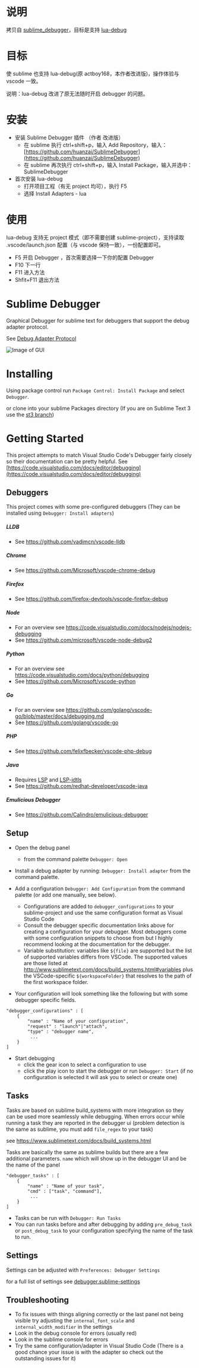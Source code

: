 # 说明 

拷贝自 [sublime_debugger](https://github.com/daveleroy/sublime_debugger)，目标是支持 [lua-debug](https://github.com/huanzai/lua-debug)

# 目标
使 sublime 也支持 lua-debug(原 actboy168，本作者改进版)，操作体验与 vscode 一致。

说明：lua-debug 改进了原无法随时开启 debugger 的问题。

# 安装
+ 安装 Sublime Debugger 插件 （作者 改进版）
    - 在 sublime 执行 ctrl+shift+p，输入 Add Repository，输入：[https://github.com/huanzai/SublimeDebugger](https://github.com/huanzai/SublimeDebugger)
    - 在 sublime 再次执行 ctrl+shift+p，输入 Install Package，输入并选中：SublimeDebugger
+ 首次安装 lua-debug 
    - 打开项目工程（有无 project 均可），执行 F5 
    - 选择 Install Adapters - lua 

# 使用
lua-debug 支持无 project 模式（即不需要创建 sublime-project），支持读取 .vscode/launch.json 配置（与 vscode 保持一致），一份配置即可。

+ F5 开启 Debugger ，首次需要选择一下你的配置 Debugger
+ F10 下一行
+ F11 进入方法
+ Shfit+F11 退出方法

# Sublime Debugger

Graphical Debugger for sublime text for debuggers that support the debug adapter protocol.

See [Debug Adapter Protocol](https://microsoft.github.io/debug-adapter-protocol/)

![Image of GUI](docs/images/basic.png)

# Installing
  Using package control run `Package Control: Install Package` and select `Debugger`.

  or clone into your sublime Packages directory (If you are on Sublime Text 3 use the [st3 branch](https://github.com/daveleroy/sublime_debugger/tree/st3))

# Getting Started
This project attempts to match Visual Studio Code's Debugger fairly closely so their documentation can be pretty helpful. See [https://code.visualstudio.com/docs/editor/debugging](https://code.visualstudio.com/docs/editor/debugging)

## Debuggers
This project comes with some pre-configured debuggers (They can be installed using ```Debugger: Install adapters```)

##### LLDB
- See https://github.com/vadimcn/vscode-lldb

##### Chrome
- See https://github.com/Microsoft/vscode-chrome-debug

##### Firefox
- See https://github.com/firefox-devtools/vscode-firefox-debug

##### Node
- For an overview see https://code.visualstudio.com/docs/nodejs/nodejs-debugging
- See https://github.com/microsoft/vscode-node-debug2

##### Python
- For an overview see https://code.visualstudio.com/docs/python/debugging
- See https://github.com/Microsoft/vscode-python

##### Go
- For an overview see https://github.com/golang/vscode-go/blob/master/docs/debugging.md
- See https://github.com/golang/vscode-go

##### PHP
- See https://github.com/felixfbecker/vscode-php-debug

##### Java
- Requires [LSP](https://packagecontrol.io/packages/LSP) and [LSP-jdtls](https://packagecontrol.io/packages/LSP-jdtls)
- See https://github.com/redhat-developer/vscode-java

##### Emulicious Debugger
- See https://github.com/Calindro/emulicious-debugger

## Setup
- Open the debug panel
  - from the command palette `Debugger: Open`

- Install a debug adapter by running: ```Debugger: Install adapter``` from the command palette.

- Add a configuration ```Debugger: Add Configuration``` from the command palette (or add one manually, see below).
  - Configurations are added to `debugger_configurations` to your sublime-project and use the same configuration format as Visual Studio Code
  - Consult the debugger specific documentation links above for creating a configuration for your debugger. Most debuggers come with some configuration snippets to choose from but I highly recommend looking at the documentation for the debugger.
  - Variable substitution: variables like `${file}` are supported but the list of supported variables differs from VSCode. The supported values are those listed at http://www.sublimetext.com/docs/build_systems.html#variables plus the VSCode-specific `${workspaceFolder}` that resolves to the path of the first workspace folder.

- Your configuration will look something like the following but with some debugger specific fields.
```
"debugger_configurations" : [
    {
        "name" : "Name of your configuration",
        "request" : "launch"|"attach",
        "type" : "debugger name",
         ...
    }
]
```

- Start debugging
  - click the gear icon to select a configuration to use
  - click the play icon to start the debugger or run `Debugger: Start` (if no configuration is selected it will ask you to select or create one)

## Tasks
Tasks are based on sublime build_systems with more integration so they can be used more seamlessly while debugging. When errors occur while running a task they are reported in the debugger ui (problem detection is the same as sublime, you must add `file_regex` to your task)

see https://www.sublimetext.com/docs/build_systems.html

Tasks are basically the same as sublime builds but there are a few additional parameters.
`name` which will show up in the debugger UI and be the name of the panel

```
"debugger_tasks" : [
    {
        "name" : "Name of your task",
        "cmd" : ["task", "command"],
         ...
    }
]
```
- Tasks can be run with `Debugger: Run Tasks`
- You can run tasks before and after debugging by adding `pre_debug_task` or `post_debug_task` to your configuration specifying the name of the task to run.


## Settings
Settings can be adjusted with `Preferences: Debugger Settings`

for a full list of settings see [debugger.sublime-settings](Debugger.sublime-settings)

## Troubleshooting
- To fix issues with things aligning correctly or the last panel not being visible try adjusting the `internal_font_scale` and `internal_width_modifier` in the settings
- Look in the debug console for errors (usually red)
- Look in the sublime console for errors
- Try the same configuration/adapter in Visual Studio Code (There is a good chance your issue is with the adapter so check out the outstanding issues for it)

